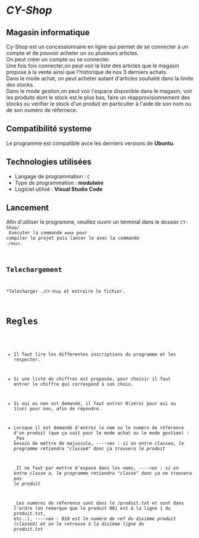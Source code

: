 # ***CY-Shop***

## Magasin informatique

Cy-Shop est un concessionnaire en ligne qui permet de se connecter à un compte et de pouvoir acheter un ou plusieurs articles.<br/>
On peut créer un compte ou se connecter.<br/>
Une fois fois connecter,on peut voir la liste des articles que le magasin propose à la vente ainsi que l'historique de nos 3 derniers achats.<br/>
Dans le mode achat, on peut acheter autant d'articles souhaité dans la limite des stocks.<br/>
Dans le mode gestion,on peut voir l'espace disponible dans le magasin, voir les produits dont le stock est le plus bas, faire un réapprovisionnement des stocks ou verifier le stock d'un produit en particulier à l'aide de son nom ou de son numéro de réfernece.

## Compatibilité systeme

Le programme est compatible avce les derniers versions de **Ubuntu**.

## Technologies utilisées

* Langage de programmation : <code>C</code>
* Type de programmation : **modulaire**
* Logiciel utilisé : **Visual Studio Code**

## Lancement
Afin d'utiliser le programme, veuillez ouvrir un terminal dans le dossier <code>CY-Shop/<br/>
Executer la commande <code>make</code> pour compiler le projet puis lancer le avec la commande <code>./main</code>.

## Telechargement
*Telecharger <code>./CY-Shop</code> et extraire le fichier.

# Regles

* Il faut lire les differentes inscriptions du programme et les respecter.
* Si une liste de chiffres est proposée, pour choisir il faut entrer le chiffre qui correspond à son choix.
* Si oui ou non est demandé, il faut entrer 0(zéro) pour oui ou 1(un) pour non, afin de répondre.
* Lorsque il est demandé d'entrez le nom ou le numero de référence d'un produit (que ça soit pour le mode achat ou le mode gestion) :
    _Pas besoin de mettre de majuscule,
---->_ex : si on entre classea, le programme retiendra "classeA" donc ça trouvera le produit_

    _Il ne faut par mettre d'espace dans les noms,
---->_ex : si on entre classe a, le programme retiendra "classe" donc ça ne trouvera pas le produit_

    _Les numéros de réference sont dans le /produit.txt et sont dans l'ordre (on remarque que le produit 001 est à la ligne 1 du produit.txt, etc..),
---->_ex : 010 est le numére de ref du dixième produit (classeX) et on le retrouve à la dixième ligne du produit.txt_